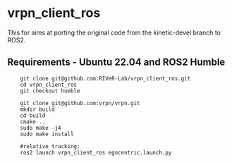 # vrpn_client_ros
This for aims at porting the original code from the kinetic-devel branch to ROS2.

## Requirements - Ubuntu 22.04 and ROS2 Humble
        git clone git@github.com:RIVeR-Lab/vrpn_client_ros.git
        cd vrpn_client_ros
        git checkout humble

        git clone git@github.com:vrpn/vrpn.git
        mkdir build
        cd build
        cmake ..
        sudo make -j4
        sudo make install

        #relative tracking:
        ros2 launch vrpn_client_ros egocentric.launch.py
